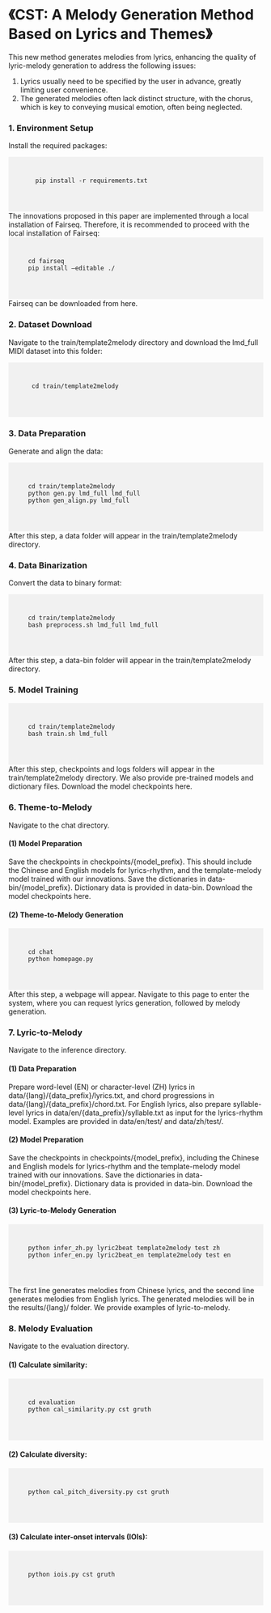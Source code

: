 # 《CST: A Melody Generation Method Based on Lyrics and Themes》
This new method generates melodies from lyrics, enhancing the quality of lyric-melody generation to address the following issues:
1. Lyrics usually need to be specified by the user in advance, greatly limiting user convenience.
2. The generated melodies often lack distinct structure, with the chorus, which is key to conveying musical emotion, often being neglected.
### 1. Environment Setup
Install the required packages:
<div style="background-color: #f1f1f1; padding: 10px; font-size: 1em;">
  <pre>
    <code>
      pip install -r requirements.txt
    </code>
  </pre>
</div>
The innovations proposed in this paper are implemented through a local installation of Fairseq. Therefore, it is recommended to proceed with the local installation of Fairseq:
<div style="background-color: #f1f1f1; padding: 10px; font-size: 1em;">
  <pre>
    <code>
    cd fairseq
    pip install –editable ./
    </code>
  </pre>
</div>
Fairseq can be downloaded from here.

### 2. Dataset Download
Navigate to the train/template2melody directory and download the lmd_full MIDI dataset into this folder:
<div style="background-color: #f1f1f1; padding: 10px; font-size: 1em;">
  <pre>
    <code>
     cd train/template2melody
    </code>
  </pre>
</div>

### 3. Data Preparation
Generate and align the data:
<div style="background-color: #f1f1f1; padding: 10px; font-size: 1em;">
  <pre>
    <code>
    cd train/template2melody
    python gen.py lmd_full lmd_full
    python gen_align.py lmd_full
    </code>
  </pre>
</div>
After this step, a data folder will appear in the train/template2melody directory.

### 4. Data Binarization
Convert the data to binary format:
<div style="background-color: #f1f1f1; padding: 10px; font-size: 1em;">
  <pre>
    <code>
    cd train/template2melody
    bash preprocess.sh lmd_full lmd_full
    </code>
  </pre>
</div>
After this step, a data-bin folder will appear in the train/template2melody directory.

### 5. Model Training
<div style="background-color: #f1f1f1; padding: 10px; font-size: 1em;">
  <pre>
    <code>
    cd train/template2melody
    bash train.sh lmd_full
    </code>
  </pre>
</div>
After this step, checkpoints and logs folders will appear in the train/template2melody directory. We also provide pre-trained models and dictionary files.
 Download the model checkpoints here.
 
### 6. Theme-to-Melody
Navigate to the chat directory.
#### (1) Model Preparation
Save the checkpoints in checkpoints/{model_prefix}. This should include the Chinese and English models for lyrics-rhythm, and the template-melody model trained with our innovations. Save the dictionaries in data-bin/{model_prefix}. Dictionary data is provided in data-bin.
Download the model checkpoints here.
#### (2) Theme-to-Melody Generation
<div style="background-color: #f1f1f1; padding: 10px; font-size: 1em;">
  <pre>
    <code>
    cd chat
    python homepage.py
    </code>
  </pre>
</div>
After this step, a webpage will appear. Navigate to this page to enter the system, where you can request lyrics generation, followed by melody generation.

### 7. Lyric-to-Melody
Navigate to the inference directory.
#### (1) Data Preparation
Prepare word-level (EN) or character-level (ZH) lyrics in data/{lang}/{data_prefix}/lyrics.txt, and chord progressions in data/{lang}/{data_prefix}/chord.txt. For English lyrics, also prepare syllable-level lyrics in data/en/{data_prefix}/syllable.txt as input for the lyrics-rhythm model. Examples are provided in data/en/test/ and data/zh/test/.
#### (2) Model Preparation
Save the checkpoints in checkpoints/{model_prefix}, including the Chinese and English models for lyrics-rhythm and the template-melody model trained with our innovations. Save the dictionaries in data-bin/{model_prefix}. Dictionary data is provided in data-bin.
Download the model checkpoints here.
#### (3) Lyric-to-Melody Generation
<div style="background-color: #f1f1f1; padding: 10px; font-size: 1em;">
  <pre>
    <code>
    python infer_zh.py lyric2beat template2melody test zh
    python infer_en.py lyric2beat_en template2melody test en
    </code>
  </pre>
</div>
The first line generates melodies from Chinese lyrics, and the second line generates melodies from English lyrics. The generated melodies will be in the results/{lang}/ folder. We provide examples of lyric-to-melody.

### 8. Melody Evaluation
Navigate to the evaluation directory.
#### (1) Calculate similarity:
<div style="background-color: #f1f1f1; padding: 10px; font-size: 1em;">
  <pre>
    <code>
    cd evaluation
    python cal_similarity.py cst gruth
    </code>
  </pre>
</div>

#### (2) Calculate diversity:
<div style="background-color: #f1f1f1; padding: 10px; font-size: 1em;">
  <pre>
    <code>
    python cal_pitch_diversity.py cst gruth
    </code>
  </pre>
</div>

#### (3) Calculate inter-onset intervals (IOIs):
<div style="background-color: #f1f1f1; padding: 10px; font-size: 1em;">
  <pre>
    <code>
    python iois.py cst gruth
    </code>
  </pre>
</div>


